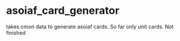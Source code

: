 # asoiaf_card_generator
takes cmon data to generate asoiaf cards. So far only unit cards. Not finished
